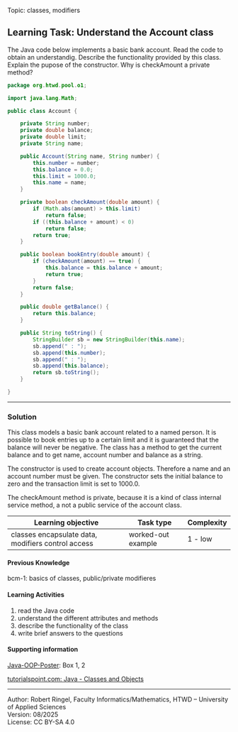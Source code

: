 Topic: classes, modifiers

## Learning Task: Understand the Account class

The Java code below implements a basic bank account. Read the code to obtain an understandig. Describe the functionality provided by this class. Explain the pupose of the constructor. Why is checkAmount a private method?

``` java
package org.htwd.pool.o1;

import java.lang.Math;

public class Account {

    private String number;
    private double balance;
    private double limit;
    private String name;

    public Account(String name, String number) {
        this.number = number;
        this.balance = 0.0;
        this.limit = 1000.0;
        this.name = name;
    }

    private boolean checkAmount(double amount) {
        if (Math.abs(amount) > this.limit)
            return false;
        if ((this.balance + amount) < 0)
            return false;
        return true;
    }

    public boolean bookEntry(double amount) {
        if (checkAmount(amount) == true) {
            this.balance = this.balance + amount;
            return true;
        }
        return false;
    }

    public double getBalance() {
        return this.balance;
    }

    public String toString() {
        StringBuilder sb = new StringBuilder(this.name);
        sb.append(" : ");
        sb.append(this.number);
        sb.append(" : ");
        sb.append(this.balance);
        return sb.toString();
    }

}
```

---------------------------------------

### Solution
This class models a basic bank account related to a named person. It is possible to book entries up to a certain limit and it is guaranteed that the balance will never be negative. The class has a method to get the current balance and to get name, account number and balance as a string.

The constructor is used to create account objects. Therefore a name and an account number must be given. The constructor sets the initial balance to zero and the transaction limit is set to 1000.0.

The checkAmount method is private, because it is a kind of class internal service method, a not a public service of the account class.


| **Learning objective**                         | **Task type**   | **Complexity** |
| ---------------------------------------------- | --------------- | -------------- |
| classes encapsulate data, modifiers control access | worked-out example | 1 - low |  

#### Previous Knowledge

bcm-1: basics of classes, public/private modifieres  

#### Learning Activities

1) read the Java code
2) understand the different attributes and methods
3) describe the functionality of the class
4) write brief answers to the questions

#### Supporting information

[Java-OOP-Poster](../JavaPosterOOP_engl.pdf): Box 1, 2

[tutorialspoint.com: Java - Classes and Objects](https://www.tutorialspoint.com/java/java_object_classes.htm)  

---------------------------------------
Author: Robert Ringel, Faculty Informatics/Mathematics, HTWD – University of Applied Sciences  
Version: 08/2025            
License: CC BY-SA 4.0
